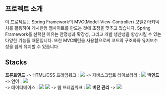 ## **프로젝트 소개**


이 프로젝트는 Spring Framework의 MVC(Model-View-Controller) 모델2 아키텍처를 활용하여 게시판형 웹사이트를 만드는 것에 초점을 맞추고 있습니다. Spring Framework를 선택한 이유는 안정성과 확장성, 그리고 개발 생산성을 향상시킬 수 있는 다양한 기능들 때문입니다. 또한 MVC패턴을 사용함으로써 코드의 구조화와 유지보수성을 쉽게 유지할 수 있습니다


## **Stacks**  
**프론트앤드**
 -> HTML/CSS 프레임워크 : <img src="https://img.shields.io/badge/bootstrap-7952B3?style=for-the-badge&logo=bootstrap&logoColor=white">
 -> 자바스크립트 라이브러리 : <img src="https://img.shields.io/badge/jquery-0769AD?style=for-the-badge&logo=jquery&logoColor=white">
**백엔드**
 -> 언어 : <img src="https://img.shields.io/badge/java-007396?style=for-the-badge&logo=java&logoColor=white">  
 -> 데이터베이스 : <img src="https://img.shields.io/badge/oracle-F80000?style=for-the-badge&logo=oracle&logoColor=white"> <img src="https://img.shields.io/badge/mysql-4479A1?style=for-the-badge&logo=mysql&logoColor=white">
 -> 웹 프레임워크 : <img src="https://img.shields.io/badge/spring-6DB33F?style=for-the-badge&logo=spring&logoColor=white">
**버전 관리**
 -> <img src="https://img.shields.io/badge/github-181717?style=for-the-badge&logo=github&logoColor=white">






